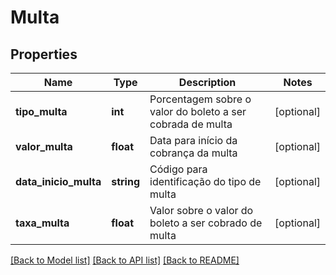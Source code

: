 # Multa

## Properties
Name | Type | Description | Notes
------------ | ------------- | ------------- | -------------
**tipo_multa** | **int** | Porcentagem sobre o valor do boleto a ser cobrada de multa | [optional] 
**valor_multa** | **float** | Data para início da cobrança da multa | [optional] 
**data_inicio_multa** | **string** | Código para identificação do tipo de multa | [optional] 
**taxa_multa** | **float** | Valor  sobre o valor do boleto a ser cobrado de multa | [optional] 

[[Back to Model list]](../../README.md#documentation-for-models) [[Back to API list]](../../README.md#documentation-for-api-endpoints) [[Back to README]](../../README.md)

